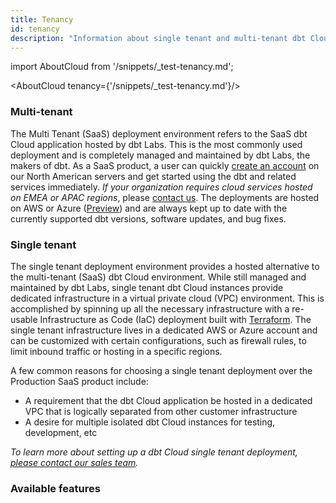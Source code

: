 ```yaml
---
title: Tenancy
id: tenancy
description: "Information about single tenant and multi-tenant dbt Cloud instances"
---
```


import AboutCloud from '/snippets/_test-tenancy.md';

<AboutCloud tenancy={'/snippets/_test-tenancy.md'}/>

### Multi-tenant

The Multi Tenant (SaaS) deployment environment refers to the SaaS dbt Cloud application hosted by dbt Labs. This is the most commonly used deployment and is completely managed and maintained by dbt Labs, the makers of dbt. As a SaaS product, a user can quickly [create an account](https://www.getdbt.com/signup/) on our North American servers and get started using the dbt and related services immediately. _If your organization requires cloud services hosted on EMEA or APAC regions_, please [contact us](https://www.getdbt.com/contact/). The deployments are hosted on AWS or Azure ([Preview](/docs/dbt-versions/product-lifecycles#dbt-cloud)) and are always kept up to date with the currently supported dbt versions, software updates, and bug fixes.

### Single tenant

The single tenant deployment environment provides a hosted alternative to the multi-tenant (SaaS) dbt Cloud environment. While still managed and maintained by dbt Labs, single tenant dbt Cloud instances provide dedicated infrastructure in a virtual private cloud (VPC) environment. This is accomplished by spinning up all the necessary infrastructure with a re-usable Infrastructure as Code (IaC) deployment built with [Terraform](https://www.terraform.io/). The single tenant infrastructure lives in a dedicated AWS or Azure account and can be customized with certain configurations, such as firewall rules, to limit inbound traffic or hosting in a specific regions.

A few common reasons for choosing a single tenant deployment over the Production SaaS product include:
- A requirement that the dbt Cloud application be hosted in a dedicated VPC that is logically separated from other customer infrastructure
- A desire for multiple isolated dbt Cloud instances for testing, development, etc

_To learn more about setting up a dbt Cloud single tenant deployment, [please contact our sales team](mailto:sales@getdbt.com)._

### Available features

<Snippet path="cloud-feature-parity" />
